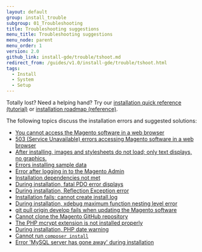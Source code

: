 ```yaml
---
layout: default
group: install_trouble
subgroup: 01_Troubleshooting
title: Troubleshooting suggestions
menu_title: Troubleshooting suggestions
menu_node: parent
menu_order: 1
version: 2.0
github_link: install-gde/trouble/tshoot.md
redirect_from: /guides/v1.0/install-gde/trouble/tshoot.html
tags:
  - Install
  - System
  - Setup
---
```


<div class="bs-callout bs-callout-tip">
  <p>Totally lost? Need a helping hand? Try our <a href="{{page.baseurl}}install-gde/install-quick-ref.html">installation quick reference (tutorial)</a> or <a href="{{page.baseurl}}install-gde/install-roadmap_part1.html">installation roadmap (reference)</a>.</p>
</div>

The following topics discuss the installation errors and suggested solutions:

*	<a href="{{page.baseurl}}install-gde/trouble/tshoot_access-browser.html">You cannot access the Magento software in a web browser</a>
*	<a href="{{page.baseurl}}install-gde/trouble/php/tshoot_mod_access_compat.html">503 (Service Unavailable) errors accessing Magento software in a web browser</a>
*	<a href="{{page.baseurl}}install-gde/trouble/tshoot_no-styles.html">After installing, images and stylesheets do not load; only text displays, no graphics.</a>
*	<a href="{{page.baseurl}}install-gde/trouble/tshoot_sample-data.html">Errors installing sample data</a>
*	<a href="{{page.baseurl}}install-gde/trouble/tshoot_admin.html">Error after logging in to the Magento Admin</a>
*	<a href="{{page.baseurl}}install-gde/trouble/tshoot_install_depend.html">Installation dependencies not met</a>
*	<a href="{{page.baseurl}}install-gde/trouble/php/tshoot_pdo.html">During installation, fatal PDO error displays</a>
*	<a href="{{page.baseurl}}install-gde/trouble/tshoot_wrong-mysql.html">During installation, Reflection Exception error</a>
*	<a href="{{page.baseurl}}install-gde/trouble/tshoot_install-log.html">Installation fails; cannot create install.log</a>
*	<a href="{{page.baseurl}}install-gde/trouble/php/tshoot_xdebug.html">During installation, xdebug maximum function nesting level error</a>
*	<a href="{{page.baseurl}}install-gde/trouble/git/tshoot_git-pull-origin.html">git pull origin develop fails when updating the Magento software</a>
*	<a href="{{page.baseurl}}install-gde/trouble/git/tshoot_clone.html">Cannot clone the Magento GitHub repository</a>
*	<a href="{{page.baseurl}}install-gde/trouble/php/tshoot_mcrypt.html">The PHP mcrypt extension is not installed properly</a>
*	<a href="{{page.baseurl}}install-gde/trouble/php/tshoot_php-date.html">During installation, PHP date warning</a>
*	<a href="{{page.baseurl}}install-gde/trouble/tshoot_composer-install.html">Cannot run <code>composer install</code></a>
*	<a href="{{page.baseurl}}install-gde/trouble/tshoot_mysql_table-open-cache.html">Error 'MySQL server has gone away' during installation</a>



